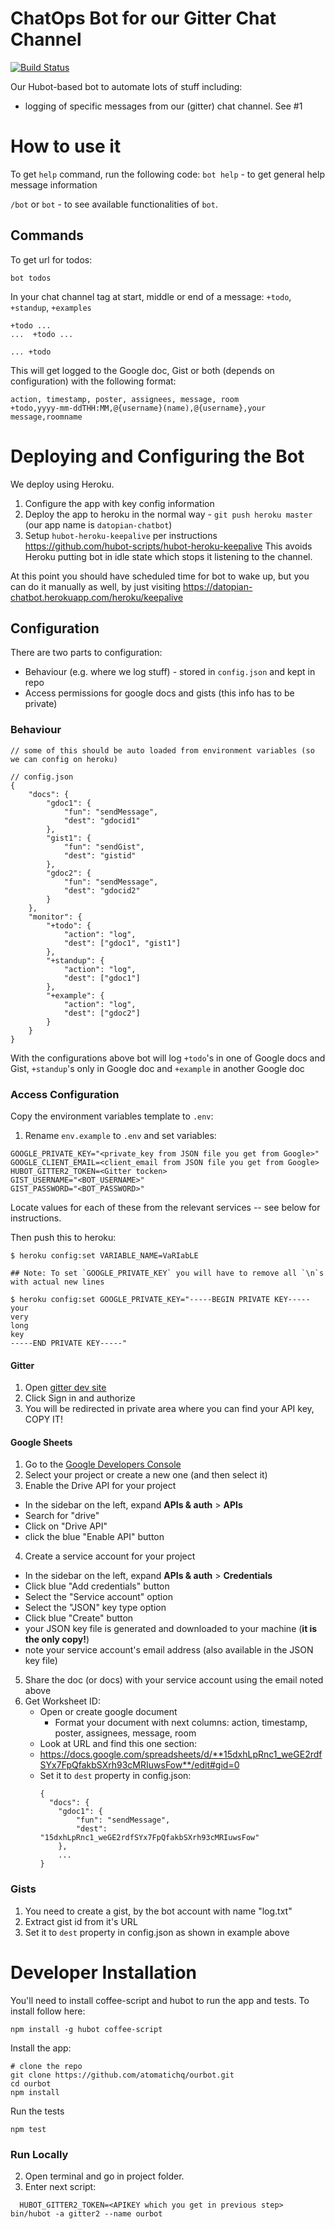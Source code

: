 ChatOps Bot for our Gitter Chat Channel
=======================================

[![Build Status](https://travis-ci.org/datopian/ourbot.svg?branch=master)](https://travis-ci.org/datopian/ourbot)

Our Hubot-based bot to automate lots of stuff including:

- logging of specific messages from our (gitter) chat channel. See #1

# How to use it

To get `help` command, run the following code:
`bot help` - to get general help message information

`/bot` or `bot` - to see available functionalities of `bot`. 

## Commands

To get url for todos:
```
bot todos
```

In your chat channel tag at start, middle or end of a message: `+todo`, `+standup`, `+examples`

```
+todo ...
...  +todo ...

... +todo
```

This will get logged to the Google doc, Gist or both (depends on configuration) with the following format:

```
action, timestamp, poster, assignees, message, room
+todo,yyyy-mm-ddTHH:MM,@{username}(name),@{username},your message,roomname
```

# Deploying and Configuring the Bot

We deploy using Heroku.

1. Configure the app with key config information
2. Deploy the app to heroku in the normal way - `git push heroku master` (our app name is `datopian-chatbot`)
3. Setup `hubot-heroku-keepalive` per instructions https://github.com/hubot-scripts/hubot-heroku-keepalive This avoids Heroku putting bot in idle state which stops it listening to the channel.

At this point you should have scheduled time for bot to wake up, but you can do it manually as well, by just visiting https://datopian-chatbot.herokuapp.com/heroku/keepalive

## Configuration

There are two parts to configuration:

* Behaviour (e.g. where we log stuff) - stored in `config.json` and kept in repo
* Access permissions for google docs and gists (this info has to be private)

### Behaviour

```javascript=
// some of this should be auto loaded from environment variables (so we can config on heroku)

// config.json
{
    "docs": {
        "gdoc1": {
            "fun": "sendMessage",
            "dest": "gdocid1"
        },
        "gist1": {
            "fun": "sendGist",
            "dest": "gistid"
        },
        "gdoc2": {
            "fun": "sendMessage",
            "dest": "gdocid2"
        }
    },
    "monitor": {
        "+todo": {
            "action": "log",
            "dest": ["gdoc1", "gist1"]
        },
        "+standup": {
            "action": "log",
            "dest": ["gdoc1"]
        },
        "+example": {
            "action": "log",
            "dest": ["gdoc2"]
        }
    }
}
```

With the configurations above bot will log `+todo`'s in one of Google docs and Gist,
`+standup`'s only in Google doc and `+example` in another Google doc

### Access Configuration

Copy the environment variables template to `.env`:

1. Rename ```env.example``` to ```.env``` and set variables:
```
GOOGLE_PRIVATE_KEY="<private_key from JSON file you get from Google>"
GOOGLE_CLIENT_EMAIL=<client_email from JSON file you get from Google>
HUBOT_GITTER2_TOKEN=<Gitter tocken>
GIST_USERNAME="<BOT_USERNAME>"
GIST_PASSWORD="<BOT_PASSWORD>"
```

Locate values for each of these from the relevant services -- see below for instructions.

Then push this to heroku:

```
$ heroku config:set VARIABLE_NAME=VaRIabLE

## Note: To set `GOOGLE_PRIVATE_KEY` you will have to remove all `\n`s with actual new lines

$ heroku config:set GOOGLE_PRIVATE_KEY="-----BEGIN PRIVATE KEY-----
your
very
long
key
-----END PRIVATE KEY-----"
```

#### Gitter

1. Open [gitter dev site](https://developer.gitter.im/docs/welcome)
2. Click Sign in and authorize
3. You will be redirected in private area where you can find your API key, COPY IT!

#### Google Sheets

1. Go to the [Google Developers Console](https://console.developers.google.com/project)
2. Select your project or create a new one (and then select it)
3. Enable the Drive API for your project
  - In the sidebar on the left, expand __APIs & auth__ > __APIs__
  - Search for "drive"
  - Click on "Drive API"
  - click the blue "Enable API" button
4. Create a service account for your project
  - In the sidebar on the left, expand __APIs & auth__ > __Credentials__
  - Click blue "Add credentials" button
  - Select the "Service account" option
  - Select the "JSON" key type option
  - Click blue "Create" button
  - your JSON key file is generated and downloaded to your machine (__it is the only copy!__)
  - note your service account's email address (also available in the JSON key file)
5. Share the doc (or docs) with your service account using the email noted above
6. Get Worksheet ID:
    * Open or create google document
      * Format your document with next columns: action, timestamp, poster, assignees, message, room
    * Look at URL and find this one section:
    * https://docs.google.com/spreadsheets/d/**15dxhLpRnc1_weGE2rdfSYx7FpQfakbSXrh93cMRIuwsFow**/edit#gid=0
    * Set it to `dest` property in config.json:
      ```
      {
        "docs": {
          "gdoc1": {
              "fun": "sendMessage",
              "dest": "15dxhLpRnc1_weGE2rdfSYx7FpQfakbSXrh93cMRIuwsFow"
          },
          ...
      }
      ```

### Gists

1. You need to create a gist, by the bot account with name "log.txt"
2. Extract gist id from it's URL
3. Set it to `dest` property in config.json as shown in example above



# Developer Installation

You'll need to install coffee-script and hubot to run the app and tests. To install follow here:

```
npm install -g hubot coffee-script
```

Install the app:
```
# clone the repo
git clone https://github.com/atomatichq/ourbot.git
cd ourbot
npm install
```
Run the tests
```
npm test
```

### Run Locally

2. Open terminal and go in project folder.
3. Enter next script:
```
  HUBOT_GITTER2_TOKEN=<APIKEY which you get in previous step> bin/hubot -a gitter2 --name ourbot
```


